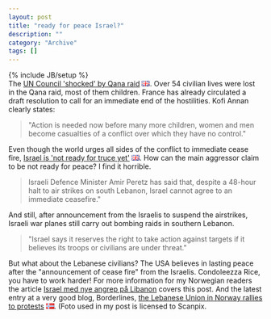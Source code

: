```yaml
--- 
layout: post 
title: "ready for peace Israel?"
description: ""
category: "Archive"
tags: []
---
```

{% include JB/setup %}  
The <a href="http://news.bbc.co.uk/2/hi/middle_east/5229058.stm">UN Council 'shocked' by Qana raid</a> <img src="/assets/img/flag/gb.png" alt="gb flag"/>. Over 54 civilian lives were lost in the Qana raid, most of them children. France has already circulated a draft resolution to call for an immediate end of the hostilities. Kofi Annan clearly states:
<blockquote>"Action is needed now before many more children, women and men become casualties of a conflict over which they have no control."</blockquote>

Even though the world urges all sides of the conflict to immediate cease fire, <a href="http://news.bbc.co.uk/2/hi/middle_east/5230192.stm">Israel is 'not ready for truce yet'</a> <img src="/assets/img/flag/gb.png" alt="gb flag"/>. How can the main aggressor claim to be not ready for peace? I find it horrible.
<blockquote>Israeli Defence Minister Amir Peretz has said that, despite a 48-hour halt to air strikes on south Lebanon, Israel cannot agree to an immediate ceasefire."</blockquote>
And still, after announcement from the Israelis to suspend the airstrikes, Israeli war planes still carry out bombing raids in southern Lebanon.
<blockquote>"Israel says it reserves the right to take action against targets if it believes its troops or civilians are under threat."</blockquote>
But what about the Lebanese civilians?
The USA believes in lasting peace after the "announcement of cease fire" from the Israelis. Condoleezza Rice, you have to work harder!
For more information for my Norwegian readers the article <a href="http://www.dagbladet.no/nyheter/2006/07/31/472635.html">Israel med nye angrep på Libanon</a>  covers this post. And the latest entry at a very good blog, Borderlines, <a href="http://nidstang.blogspot.com/2006/07/markering-mot-israels-massakre-i-qana.html">the Lebanese Union in Norway rallies to protests</a> <img src="/assets/img/flag/no.png" alt="no flag"/>.
 (Foto used in my post is licensed to Scanpix.


